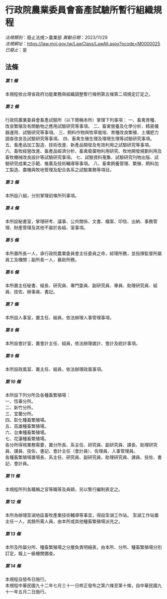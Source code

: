 # 行政院農業委員會畜產試驗所暫行組織規程

*法規類別*：廢止法規＞農業部
*異動日期*：2023/11/29  
*法規網址*：https://law.moj.gov.tw/LawClass/LawAll.aspx?pcode=M0000025
*已廢止*：是


## 法條
##### 第 1 條
本規程依台灣省政府功能業務與組織調整暫行條例第五條第二項規定訂定之。

##### 第 2 條
行政院農業委員會畜產試驗所（以下簡稱本所）掌理下列事項：
一、畜禽育種、改良繁殖及有關動物之應用試驗研究等事項。
二、畜禽營養及化學分析、精密儀器運用、試驗研究等事項。
三、飼料作物與牧草栽培、育種改良繁殖、土壤肥力調查改良及試驗研究等事項。
四、畜禽生殖生理及環境生理等試驗研究事項。
五、畜產品加工製造、技術改進、新產品開發及有效利用之試驗研究等事項。
六、畜牧經營改進、畜產品經濟分析、畜禽廢棄物利用研究、牧地開發規劃利用及畜牧機械改良設計等試驗研究事項。
七、試驗資料蒐集、試驗研究刊物出版、試驗研究成果之示範、推廣及技術輔導等事項。
八、畜禽飼養管理、繁殖、飼料加工製造、農機與牧地管理及配合各系之試驗業務等項目。

##### 第 3 條
本所設八組，分別掌理前條所列事項。

##### 第 4 條
本所設秘書室，掌理研考、議事、公共關係、文書、檔案、印信、出納、事務管理、財產管理及其他不屬於各組、室事項。

##### 第 5 條
本所置所長一人，承行政院農業委員會主任委員之命，綜理所務，並指揮監督所屬員工及機關；副所長一人，襄助所務。

##### 第 6 條
本所置主任秘書、組長、研究員、專門委員、副研究員、專員、助理研究員、組員、技佐、辦事員、書記。

##### 第 7 條
本所設人事室，置主任、組員，依法辦理人事管理事項。

##### 第 8 條
本所設會計室，置會計主任、組員，依法辦理歲計、會計及統計事項。

##### 第 9 條
本所設政風室、置主任、組員，依法辦理政風事項。

##### 第 10 條
本所設下列分所及各種畜繁殖場：                                  
一、恆春分所。                                                  
二、新竹分所。                                                  
三、宜蘭分所。                                                  
四、彰化種畜繁殖場。                                            
五、高雄種畜繁殖場。                                            
六、台東種畜繁殖場。                                            
七、花蓮種畜繁殖場。                                            
各分所得視業務需要，置分所長、系主任、研究員、副研究員、課長、助理研究員、課員、技佐、書記、會計主任（會計員）、佐理員、人事管理員。                                                    
各種畜繁殖場置場長、系主任、研究員、副研究員、助理研究員、課員、技佐、書記、會計員。

##### 第 11 條
本規程所列各職稱之官等職等及員額，另以暫行編制表定之。

##### 第 12 條
本所為辦理澎湖地區畜牧產業技術輔導等事宜，得設澎湖工作站。
澎湖工作站置主任一人，其餘所需人員，由本所或其他種畜繁殖場派充之。

##### 第 13 條
本所及所屬分所、種畜繁殖場之分層負責明細表，由本所、分所、種畜繁殖場分別訂定，報上一級機關備查。

##### 第 14 條
本規程自發布日施行。                                            
本規程中華民國九十二年七月三十一日修正發布之第六條至第十條，自中華民國九十一年五月二日施行。



